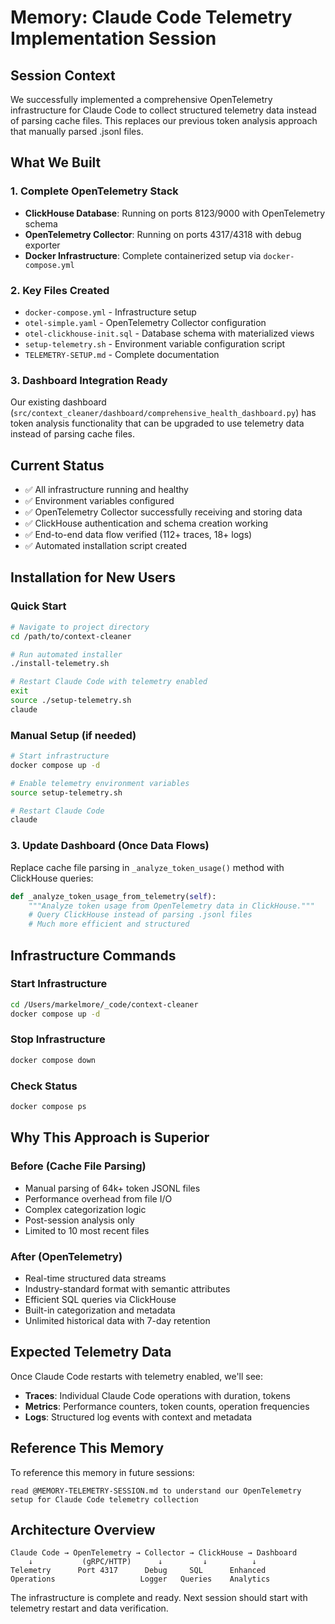 # Memory: Claude Code Telemetry Implementation Session

## Session Context
We successfully implemented a comprehensive OpenTelemetry infrastructure for Claude Code to collect structured telemetry data instead of parsing cache files. This replaces our previous token analysis approach that manually parsed .jsonl files.

## What We Built

### 1. Complete OpenTelemetry Stack
- **ClickHouse Database**: Running on ports 8123/9000 with OpenTelemetry schema
- **OpenTelemetry Collector**: Running on ports 4317/4318 with debug exporter
- **Docker Infrastructure**: Complete containerized setup via `docker-compose.yml`

### 2. Key Files Created
- `docker-compose.yml` - Infrastructure setup
- `otel-simple.yaml` - OpenTelemetry Collector configuration
- `otel-clickhouse-init.sql` - Database schema with materialized views
- `setup-telemetry.sh` - Environment variable configuration script
- `TELEMETRY-SETUP.md` - Complete documentation

### 3. Dashboard Integration Ready
Our existing dashboard (`src/context_cleaner/dashboard/comprehensive_health_dashboard.py`) has token analysis functionality that can be upgraded to use telemetry data instead of parsing cache files.

## Current Status
- ✅ All infrastructure running and healthy
- ✅ Environment variables configured 
- ✅ OpenTelemetry Collector successfully receiving and storing data
- ✅ ClickHouse authentication and schema creation working
- ✅ End-to-end data flow verified (112+ traces, 18+ logs)
- ✅ Automated installation script created

## Installation for New Users

### Quick Start
```bash
# Navigate to project directory
cd /path/to/context-cleaner

# Run automated installer
./install-telemetry.sh

# Restart Claude Code with telemetry enabled
exit
source ./setup-telemetry.sh
claude
```

### Manual Setup (if needed)
```bash
# Start infrastructure
docker compose up -d

# Enable telemetry environment variables
source setup-telemetry.sh

# Restart Claude Code
claude
```

### 3. Update Dashboard (Once Data Flows)
Replace cache file parsing in `_analyze_token_usage()` method with ClickHouse queries:

```python
def _analyze_token_usage_from_telemetry(self):
    """Analyze token usage from OpenTelemetry data in ClickHouse."""
    # Query ClickHouse instead of parsing .jsonl files
    # Much more efficient and structured
```

## Infrastructure Commands

### Start Infrastructure
```bash
cd /Users/markelmore/_code/context-cleaner
docker compose up -d
```

### Stop Infrastructure  
```bash
docker compose down
```

### Check Status
```bash
docker compose ps
```

## Why This Approach is Superior

### Before (Cache File Parsing)
- Manual parsing of 64k+ token JSONL files
- Performance overhead from file I/O
- Complex categorization logic
- Post-session analysis only
- Limited to 10 most recent files

### After (OpenTelemetry)
- Real-time structured data streams
- Industry-standard format with semantic attributes
- Efficient SQL queries via ClickHouse
- Built-in categorization and metadata
- Unlimited historical data with 7-day retention

## Expected Telemetry Data
Once Claude Code restarts with telemetry enabled, we'll see:
- **Traces**: Individual Claude Code operations with duration, tokens
- **Metrics**: Performance counters, token counts, operation frequencies  
- **Logs**: Structured log events with context and metadata

## Reference This Memory
To reference this memory in future sessions:
```
read @MEMORY-TELEMETRY-SESSION.md to understand our OpenTelemetry setup for Claude Code telemetry collection
```

## Architecture Overview
```
Claude Code → OpenTelemetry → Collector → ClickHouse → Dashboard
    ↓           (gRPC/HTTP)      ↓         ↓          ↓
Telemetry      Port 4317      Debug     SQL      Enhanced
Operations                   Logger   Queries    Analytics
```

The infrastructure is complete and ready. Next session should start with telemetry restart and data verification.